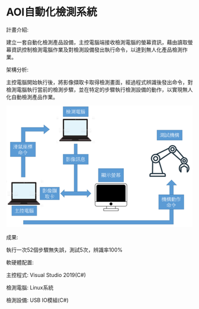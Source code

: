 # AOI自動化檢測系統

計畫介紹:

建立一套自動化檢測產品設備，主控電腦端接收檢測電腦的螢幕資訊，藉由讀取螢幕資訊控制檢測電腦作業及對檢測設備發出執行命令，以達到無人化產品檢測作業。

架構分析:

主控電腦開始執行後，將影像擷取卡取得檢測畫面，經過程式辨識後發出命令，對檢測電腦執行當前的檢測步驟，並在特定的步驟執行檢測設備的動作，以實現無人化自動檢測產品作業。

![image](https://github.com/tddwso/AOI-of-automatic-product-inspection-system/blob/main/%E6%9E%B6%E6%A7%8B%E5%9C%962.png)

成果:

執行一次52個步驟無失誤，測試5次，辨識率100%

軟硬體配置:

主控程式: Visual Studio 2019(C#)

檢測電腦: Linux系統

檢測設備: USB IO模組(C#)


